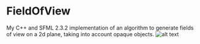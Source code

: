 # FieldOfView
My C++ and SFML 2.3.2 implementation of an algorithm to generate fields of view on a 2d plane, taking into account opaque objects.
![alt text](https://raw.githubusercontent.com/username/projectname/branch/path/to/img.png)
